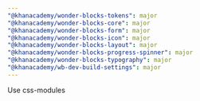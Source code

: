```yaml
---
"@khanacademy/wonder-blocks-tokens": major
"@khanacademy/wonder-blocks-core": major
"@khanacademy/wonder-blocks-form": major
"@khanacademy/wonder-blocks-icon": major
"@khanacademy/wonder-blocks-layout": major
"@khanacademy/wonder-blocks-progress-spinner": major
"@khanacademy/wonder-blocks-typography": major
"@khanacademy/wb-dev-build-settings": major
---
```


Use css-modules
